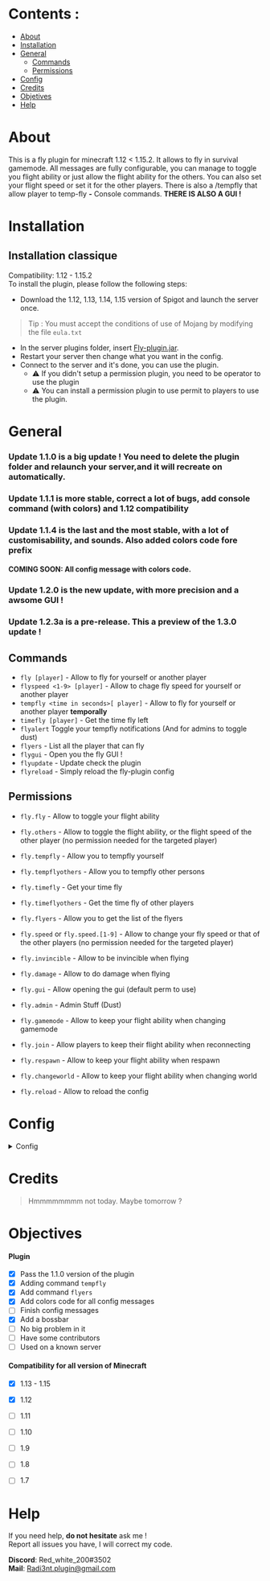 # Contents :

- [About](#About)
- [Installation](#Installation)
- [General](#General)
  - [Commands](#Commands)
  - [Permissions](#Permissions)
- [Config](#Config)
- [Credits](#Credits)
- [Objetives](#Objectives)
- [Help](#Help)


# About

This is a fly plugin for minecraft 1.12 < 1.15.2. It allows to fly in survival gamemode. All messages are fully configurable, you can manage to toggle you flight ability or just allow the flight ability for the others. You can also set your flight speed or set it for the other players. There is also a /tempfly that allow player to temp-fly **-** Console commands. **THERE IS ALSO A GUI !**

# Installation


## Installation classique

Compatibility: 1.12 - 1.15.2  
To install the plugin, please follow the following steps:

- Download the 1.12, 1.13, 1.14, 1.15 version of Spigot and launch the server once.
> Tip : You must accept the conditions of use of Mojang by modifying the file `eula.txt`
- In the server plugins folder, insert [Fly-plugin.jar](https://github.com/Radi3nt/Fly-plugin/releases).
- Restart your server then change what you want in the config.
- Connect to the server and it's done, you can use the plugin.
  - ⚠️ If you didn't setup a permission plugin, you need to be operator to use the plugin
  - ⚠️ You can install a permission plugin to use permit to players to use the plugin.
  
  
# General

### Update 1.1.0 is a big update ! You need to delete the plugin folder and relaunch your server,and it will recreate on automatically.

### Update 1.1.1 is more stable, correct a lot of bugs, add console command (with colors) and 1.12 compatibility

### Update 1.1.4 is the last and the most stable, with a lot of customisability, and sounds. Also added colors code fore prefix
#### COMING SOON: All config message with colors code.

### Update 1.2.0 is the new update, with more precision and a awsome GUI !

### Update 1.2.3a is a pre-release. **This a preview of the 1.3.0 update !**



## Commands

  - `fly [player]` - Allow to fly for yourself or another player
  - `flyspeed <1-9> [player]` - Allow to chage fly speed for yourself or another player
  - `tempfly <time in seconds>[ player]` - Allow to fly for yourself or another player **temporally**
  - `timefly [player]` - Get the time fly left
  - `flyalert` Toggle your tempfly notifications (And for admins to toggle dust)
  - `flyers` - List all the player that can fly
  - `flygui` - Open you the fly GUI !
  - `flyupdate` - Update check the plugin
  - `flyreload` - Simply reload the fly-plugin config
  
## Permissions

  - `fly.fly` - Allow to toggle your flight ability
  - `fly.others` - Allow to toggle the flight ability, or the flight speed of the other player (no permission needed for the targeted player)
  - `fly.tempfly` - Allow you to tempfly yourself
  - `fly.tempflyothers` - Allow you to tempfly other persons
  - `fly.timefly` - Get your time fly
  - `fly.timeflyothers` - Get the time fly of other players
  - `fly.flyers` - Allow you to get the list of the flyers
  - `fly.speed` or `fly.speed.[1-9]` - Allow to change your fly speed or that of the other players (no permission needed for the targeted player)
  - `fly.invincible` - Allow to be invincible when flying
  - `fly.damage` - Allow to do damage when flying
  
  - `fly.gui` - Allow opening the gui (default perm to use)
  
  - `fly.admin` - Admin Stuff (Dust)
  
  - `fly.gamemode` - Allow to keep your flight ability when changing gamemode
  - `fly.join` - Allow players to keep their flight ability when reconnecting
  - `fly.respawn` - Allow to keep your flight ability when respawn
  - `fly.changeworld` - Allow to keep your flight ability when changing world
  
  - `fly.reload` - Allow to reload the config
  
# Config

<details>
  <summary>Config</summary>
  
  ``` yaml
#  ______  _         ______  _                _
#  |  ___|| |        | ___ \| |              (_)
#  | |_   | | _   _  | |_/ /| | _   _   __ _  _  _ __
#  |  _|  | || | | | |  __/ | || | | | / _` || || '_ \
#  | |    | || |_| | | |    | || |_| || (_| || || | | |
#  \_|    |_| \__, | \_|    |_| \__,_| \__, ||_||_| |_|
#              __/ |                    __/ |
#             |___/                    |___/
#
#-----------------------
# Developer: Radi3nt
#-----------------------
#
# //ca// = color code accepted
# //ce// = color code forbidden
# non-specified = color code forbidden


#//ca//
prefix: "&6&lFly >"

#Fly
#//ca//
fly-yourself: "You toggled your fly %state%"
fly-someone-player: "Toggled the fly %state% for &b%target%"
fly-someone-target: "Toggled your fly %state% by &b%player%"
fly-target-message: true




#Flight speed command
#//ca//
speed-player-message: "You set your flight speed to &b&l%speed%"
speed-someone-player: "You set the flight speed of &2&l%target%&r to &b&l%speed%"
speed-target: "Set your flight speed to &b&l%speed%&r by &2&l%player%"
speed-target-message: true


#tempfly
#//ca//
tempfly-message: "%target% can fly for &b&l%hours%&r hours, &b&l%minutes%&r minutes and &b&l%seconds%&r seconds"
tempfly-target: "%player% allowed you to fly for &b&l%hours%&r hours, &b&l%minutes%&r minutes and &b&l%seconds%&r seconds"
tempfly-player: "You can fly for &b&l%hours%&r hours, &b&l%minutes%&r minutes and &b&l%seconds%&r seconds"

tempfly-target-message: true

timefly-high: "&b&l%hours%&r hours, &b&l%minutes%&r minutes, and &b&l%seconds%&r seconds of flight left"
timefly-medium: "&b&l%minutes%&6 minutes, and &b&l%seconds%&6 seconds of flight left"
timefly-low: "&4&l%seconds%&c seconds of flight left"

tempfly-timeleft: "&cTime left:"
tempfly-notimeleft: "&c&lNo time left!"

temp-sound-high: BLOCK_NOTE_BLOCK_HAT
temp-sound-medium: BLOCK_NOTE_BLOCK_HAT
temp-sound-low: BLOCK_NOTE_BLOCK_HARP
temp-sound-last: BLOCK_NOTE_BLOCK_HARP
temp-sound-no: BLOCK_BELL_USE








#timefly
#//ce//
timefly-nofly-you: "You are not temp-flying!"
timefly-nofly-target: "This player is not tem-flying!"


#//ca//
timefly-structure: "&b&l%hours%&r hours, &b&l%minutes%&r minutes, and &b&l%seconds%&r seconds of flight left"





#Flyers
#//ca//
flyers-noone: "No one has the permission to fly!"





#Flyalert
#//ca//
flyalert-chat: "&cChat %state%"
flyalert-title: "&cTitle %state%"
flyalert-sounds: "&cSounds %state%"
flyalert-all: "&cAll %state%"




#All of this is in RED so //ce//
invalid-player: "This player is invalid!"
no-args: "This command require an argument"
wrong-args: "Wrong argument. See the command usage"
no-permission: "You don't have the permission to use this command!"
no-damage: "You can't hit entities while flying!"
reload-message: "Configuration reloaded"


#//ca//
e-state: "&2&lenabled"
d-state: "&c&ldisabled"
on-state: "&2&lon"
off-state: "&c&loff"




#//ca//
cooldown-message: "&cCommand on cooldown for &b&l%timeleft%&c seconds"
#I recommend to let this like that
cooldown-time: 5

reload-melody: true
credits-message: true

#DON'T CHANGE IT !
version: 1.2.3f
  ```
  
</details>

# Credits

> Hmmmmmmmm not today. Maybe tomorrow ?

# Objectives

#### Plugin

- [X] Pass the 1.1.0 version of the plugin
- [X] Adding command `tempfly`
- [X] Add command `flyers`
- [X] Add colors code for all config messages
- [ ] Finish config messages
- [X] Add a bossbar
- [ ] No big problem in it
- [ ] Have some contributors
- [ ] Used on a known server

#### Compatibility for all version of Minecraft

  - [x] 1.13 - 1.15
  - [x] 1.12
  - [ ] 1.11
  - [ ] 1.10
  - [ ] 1.9 
  - [ ] 1.8
  - [ ] 1.7


# Help

If you need help, **__do not hesitate__** ask me !  
Report all issues you have, I will correct my code.

**Discord**: Red_white_200#3502  
**Mail**: Radi3nt.plugin@gmail.com
